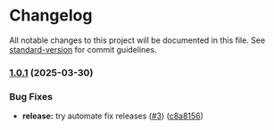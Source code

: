 # Changelog

All notable changes to this project will be documented in this file. See [standard-version](https://github.com/conventional-changelog/standard-version) for commit guidelines.

### [1.0.1](https://github.com/yumanuralfath/NextPortoYuma/compare/v1.0.0...v1.0.1) (2025-03-30)


### Bug Fixes

* **release:** try automate fix releases ([#3](https://github.com/yumanuralfath/NextPortoYuma/issues/3)) ([c8a8156](https://github.com/yumanuralfath/NextPortoYuma/commit/c8a8156ec86dda6c1c1326472aaa1d7f90b10d61))
